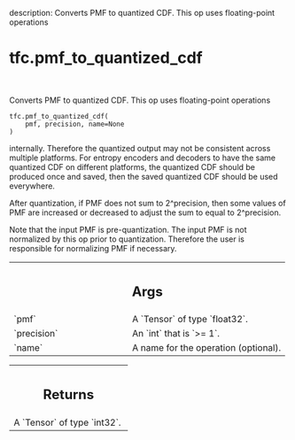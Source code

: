 description: Converts PMF to quantized CDF. This op uses floating-point operations

<div itemscope itemtype="http://developers.google.com/ReferenceObject">
<meta itemprop="name" content="tfc.pmf_to_quantized_cdf" />
<meta itemprop="path" content="Stable" />
</div>

# tfc.pmf_to_quantized_cdf

<!-- Insert buttons and diff -->

<table class="tfo-notebook-buttons tfo-api nocontent" align="left">

</table>



Converts PMF to quantized CDF. This op uses floating-point operations

<pre class="devsite-click-to-copy prettyprint lang-py tfo-signature-link">
<code>tfc.pmf_to_quantized_cdf(
    pmf, precision, name=None
)
</code></pre>



<!-- Placeholder for "Used in" -->

internally. Therefore the quantized output may not be consistent across multiple
platforms. For entropy encoders and decoders to have the same quantized CDF on
different platforms, the quantized CDF should be produced once and saved, then
the saved quantized CDF should be used everywhere.

After quantization, if PMF does not sum to 2^precision, then some values of PMF
are increased or decreased to adjust the sum to equal to 2^precision.

Note that the input PMF is pre-quantization. The input PMF is not normalized
by this op prior to quantization. Therefore the user is responsible for
normalizing PMF if necessary.

<!-- Tabular view -->
 <table class="responsive fixed orange">
<colgroup><col width="214px"><col></colgroup>
<tr><th colspan="2"><h2 class="add-link">Args</h2></th></tr>

<tr>
<td>
`pmf`
</td>
<td>
A `Tensor` of type `float32`.
</td>
</tr><tr>
<td>
`precision`
</td>
<td>
An `int` that is `>= 1`.
</td>
</tr><tr>
<td>
`name`
</td>
<td>
A name for the operation (optional).
</td>
</tr>
</table>



<!-- Tabular view -->
 <table class="responsive fixed orange">
<colgroup><col width="214px"><col></colgroup>
<tr><th colspan="2"><h2 class="add-link">Returns</h2></th></tr>
<tr class="alt">
<td colspan="2">
A `Tensor` of type `int32`.
</td>
</tr>

</table>

